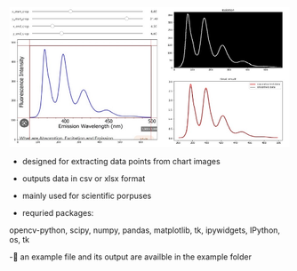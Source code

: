 ![alt text](https://github.com/theXtDev/chart-image-data-extraction/blob/main/preivew.jpg?raw=true)

- designed for extracting data points from chart images

- outputs data in csv or xlsx format

- mainly used for scientific porpuses

- requried packages:

opencv-python, scipy, numpy, pandas, matplotlib, tk, ipywidgets, IPython, os, tk 

-🔖 an example file and its output are availble in the example folder
